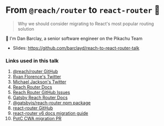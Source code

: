 # From `@reach/router` to `react-router` 🚀

> Why we should consider migrating to React's most popular routing solution 

👋 I'm Dan Barclay, a senior software engineer on the Pikachu Team

- Slides: https://github.com/barclayd/reach-to-react-router-talk

### Links used in this talk

1. [@reach/router GitHub](https://github.com/reach/router)
2. [Ryan Florence's Twitter](https://twitter.com/ryanflorence)
3. [Michael Jackson's Twitter](https://twitter.com/mjacksob)
4. [Reach Router Docs](https://reach.tech/router)
5. [Reach Router GitHub Issues](https://github.com/reach/router/issues)
6. [Gatsby Reach Router Docs](https://www.gatsbyjs.com/docs/reach-router-and-gatsby)
7. [@gatsbyjs/reach-router npm package](https://www.npmjs.com/package/@gatsbyjs/reach-router)
8. [react-router GitHub](https://github.com/remix-run/react-router)
9. [react-router v6 docs migration guide](https://reactrouter.com/en/main/upgrading/reach)
10. [PotC CWA migration PR](https://github.lbg.eu-gb.bluemix.net/fpr/fpr-ui-pot-consolidation/pull/105)